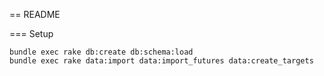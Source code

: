 == README

=== Setup
```
bundle exec rake db:create db:schema:load
bundle exec rake data:import data:import_futures data:create_targets
```
